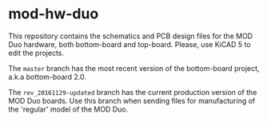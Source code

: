 mod-hw-duo
===========

This repository contains the schematics and PCB design files for the MOD Duo hardware, both
bottom-board and top-board. Please, use KiCAD 5 to edit the projects.

The `master` branch has the most recent version of the bottom-board project, a.k.a bottom-board 2.0.

The `rev_20161129-updated` branch has the current production version of the MOD Duo boards. Use this
branch when sending files for manufacturing of the 'regular' model of the MOD Duo.
